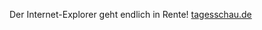 Der Internet-Explorer geht endlich in Rente! [tagesschau.de](https://www.tagesschau.de/wirtschaft/technologie/microsoft-internet-explorer-edge-101.html)